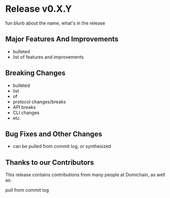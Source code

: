 # Release v0.X.Y <milestone name>

fun blurb about the name, what's in the release

## Major Features And Improvements

* bulleted
* list of features and improvements

## Breaking Changes

* bulleted
* list
* of
* protocol changes/breaks
* API breaks
* CLI changes
* etc.

## Bug Fixes and Other Changes

* can be pulled from commit log, or synthesized

## Thanks to our Contributors

This release contains contributions from many people at Domichain, as well as:

  pull from commit log
